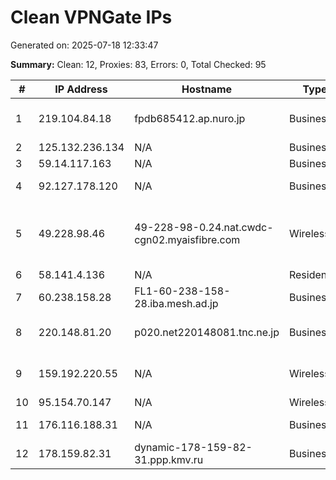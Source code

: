 # Clean VPNGate IPs
Generated on: 2025-07-18 12:33:47

**Summary:** Clean: 12, Proxies: 83, Errors: 0, Total Checked: 95

| # | IP Address | Hostname | Type | Country | Provider |
|---|------------|----------|------|---------|----------|
| 1 | 219.104.84.18 | fpdb685412.ap.nuro.jp | Business | JP | Sony Network Communications Inc. |
| 2 | 125.132.236.134 | N/A | Business | KR | Korea Telecom |
| 3 | 59.14.117.163 | N/A | Business | KR | Korea Telecom |
| 4 | 92.127.178.120 | N/A | Business | RU | PJSC Rostelecom |
| 5 | 49.228.98.46 | 49-228-98-0.24.nat.cwdc-cgn02.myaisfibre.com | Wireless | TH | ADVANCED WIRELESS NETWORK COMPANY LIMITED |
| 6 | 58.141.4.136 | N/A | Residential | KR | DLIVE |
| 7 | 60.238.158.28 | FL1-60-238-158-28.iba.mesh.ad.jp | Business | JP | BIGLOBE Inc. |
| 8 | 220.148.81.20 | p020.net220148081.tnc.ne.jp | Business | JP | TOKAI Communications Corporation |
| 9 | 159.192.220.55 | N/A | Wireless | TH | CAT Telecom Public Company Limited |
| 10 | 95.154.70.147 | N/A | Wireless | RU | Octopusnet LTD |
| 11 | 176.116.188.31 | N/A | Business | RU | Orion Telecom LLC |
| 12 | 178.159.82.31 | dynamic-178-159-82-31.ppp.kmv.ru | Business | RU | OOO "Post ltd" |
